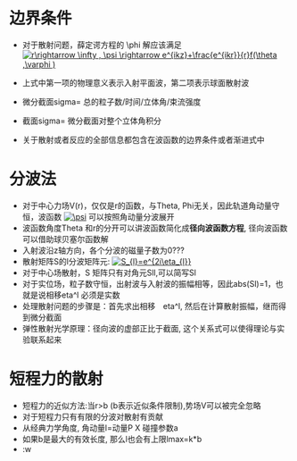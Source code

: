 # 边界条件
* 对于散射问题，薛定谔方程的 \phi 解应该满足
<a href="https://www.codecogs.com/eqnedit.php?latex=r\rightarrow&space;\infty&space;,&space;\psi&space;\rightarrow&space;e^{ikz}&plus;\frac{e^{ikr}}{r}f(\theta&space;,\varphi&space;)" target="_blank"><img src="https://latex.codecogs.com/gif.latex?r\rightarrow&space;\infty&space;,&space;\psi&space;\rightarrow&space;e^{ikz}&plus;\frac{e^{ikr}}{r}f(\theta&space;,\varphi&space;)" title="r\rightarrow \infty , \psi \rightarrow e^{ikz}+\frac{e^{ikr}}{r}f(\theta ,\varphi )" /></a>

* 上式中第一项的物理意义表示入射平面波，第二项表示球面散射波
* 微分截面sigma= 总的粒子数/时间/立体角/束流强度
* 截面sigma= 微分截面对整个立体角积分
* 关于散射或者反应的全部信息都包含在波函数的边界条件或者渐进式中

# 分波法
* 对于中心力场V(r)，仅仅是r的函数，与Theta, Phi无关，因此轨道角动量守恒，波函数
<a href="https://www.codecogs.com/eqnedit.php?latex=\psi" target="_blank"><img src="https://latex.codecogs.com/gif.latex?\psi" title="\psi" /></a> 
可以按照角动量分波展开
* 波函数角度Theta 和r的分开可以讲波函数简化成**径向波函数方程**, 径向波函数可以借助球贝塞尔函数解
* 入射波沿z轴方向，各个分波的磁量子数为0???
* 散射矩阵S的l分波矩阵元:
<a href="https://www.codecogs.com/eqnedit.php?latex=S_{l}=e^{2i\eta_{l}}" target="_blank"><img src="https://latex.codecogs.com/gif.latex?S_{l}=e^{2i\eta_{l}}" title="S_{l}=e^{2i\eta_{l}}" /></a>
* 对于中心场散射，S 矩阵只有对角元Sll,可以简写Sl
* 对于实位场，粒子数守恒，出射波与入射波的振幅相等，因此abs(Sl)=1，也就是说相移eta^l 必须是实数
* 处理散射问题的步骤是：首先求出相移　eta^l, 然后在计算散射振幅，继而得到微分截面
* 弹性散射光学原理：径向波的虚部正比于截面, 这个关系式可以使得理论与实验联系起来
# 短程力的散射
* 短程力的近似方法:当r>b (b表示近似条件限制),势场V可以被完全忽略
* 对于短程力只有有限的分波对散射有贡献
* 从经典力学角度, 角动量l=动量P X 碰撞参数a 
* 如果b是最大的有效长度, 那么l也会有上限lmax=k*b
* :w

